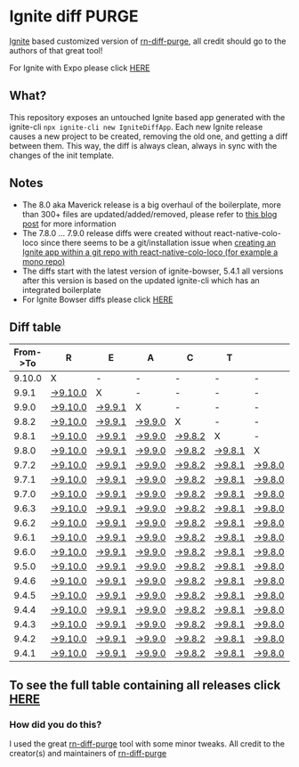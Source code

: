 # Ignite diff PURGE

[Ignite](https://github.com/infinitered/ignite) based customized version of [rn-diff-purge](https://github.com/react-native-community/rn-diff-purge/), all credit should go to the authors of that great tool!

For Ignite with Expo please click [HERE](https://github.com/nirre7/ignite-expo-diff-purge)

## What?

This repository exposes an untouched Ignite based app generated with the ignite-cli
`npx ignite-cli new IgniteDiffApp`. Each new Ignite release causes a new project to be created, removing the old one, and getting a diff between them. This way, the diff is always clean, always in sync with the changes of the init template.

## Notes
- The 8.0 aka Maverick release is a big overhaul of the boilerplate, more than 300+ files are updated/added/removed, please refer to [this blog post](https://shift.infinite.red/announcing-ignite-8-0-maverick-fbbdafbb738e) for more information
- The 7.8.0 ... 7.9.0 release diffs were created without react-native-colo-loco since there seems to be a git/installation issue when [creating an Ignite app within a git repo with react-native-colo-loco (for example a mono repo)](https://github.com/infinitered/ignite/issues/1845)
- The diffs start with the latest version of ignite-bowser, 5.4.1 all versions after this version is based on the updated ignite-cli which has an integrated boilerplate
- For Ignite Bowser diffs please click [HERE](https://github.com/nirre7/ignite-bowser-diff-purge)

## Diff table

| From->To | R                                                                                             | E                                                                                           | A                                                                                           | C                                                                                           | T                                                                                           |                                                                                             | N                                                                                           | A                                                                                           | T                                                                                           | I                                                                                           | V                                                                                           | E                                                                                           |                                                                                             |                                                                                             |                                                                                             |                                                                                             |                                                                                             |                                                                                             |                                                                                             |     |
| -------- | --------------------------------------------------------------------------------------------- | ------------------------------------------------------------------------------------------- | ------------------------------------------------------------------------------------------- | ------------------------------------------------------------------------------------------- | ------------------------------------------------------------------------------------------- | ------------------------------------------------------------------------------------------- | ------------------------------------------------------------------------------------------- | ------------------------------------------------------------------------------------------- | ------------------------------------------------------------------------------------------- | ------------------------------------------------------------------------------------------- | ------------------------------------------------------------------------------------------- | ------------------------------------------------------------------------------------------- | ------------------------------------------------------------------------------------------- | ------------------------------------------------------------------------------------------- | ------------------------------------------------------------------------------------------- | ------------------------------------------------------------------------------------------- | ------------------------------------------------------------------------------------------- | ------------------------------------------------------------------------------------------- | ------------------------------------------------------------------------------------------- | --- |
| 9.10.0   | X                                                                                             | -                                                                                           | -                                                                                           | -                                                                                           | -                                                                                           | -                                                                                           | -                                                                                           | -                                                                                           | -                                                                                           | -                                                                                           | -                                                                                           | -                                                                                           | -                                                                                           | -                                                                                           | -                                                                                           | -                                                                                           | -                                                                                           | -                                                                                           | -                                                                                           | -   |
| 9.9.1    | [->9.10.0](https://github.com/nirre7/ignite-diff-purge/compare/release/9.9.1..release/9.10.0) | X                                                                                           | -                                                                                           | -                                                                                           | -                                                                                           | -                                                                                           | -                                                                                           | -                                                                                           | -                                                                                           | -                                                                                           | -                                                                                           | -                                                                                           | -                                                                                           | -                                                                                           | -                                                                                           | -                                                                                           | -                                                                                           | -                                                                                           | -                                                                                           | -   |
| 9.9.0    | [->9.10.0](https://github.com/nirre7/ignite-diff-purge/compare/release/9.9.0..release/9.10.0) | [->9.9.1](https://github.com/nirre7/ignite-diff-purge/compare/release/9.9.0..release/9.9.1) | X                                                                                           | -                                                                                           | -                                                                                           | -                                                                                           | -                                                                                           | -                                                                                           | -                                                                                           | -                                                                                           | -                                                                                           | -                                                                                           | -                                                                                           | -                                                                                           | -                                                                                           | -                                                                                           | -                                                                                           | -                                                                                           | -                                                                                           | -   |
| 9.8.2    | [->9.10.0](https://github.com/nirre7/ignite-diff-purge/compare/release/9.8.2..release/9.10.0) | [->9.9.1](https://github.com/nirre7/ignite-diff-purge/compare/release/9.8.2..release/9.9.1) | [->9.9.0](https://github.com/nirre7/ignite-diff-purge/compare/release/9.8.2..release/9.9.0) | X                                                                                           | -                                                                                           | -                                                                                           | -                                                                                           | -                                                                                           | -                                                                                           | -                                                                                           | -                                                                                           | -                                                                                           | -                                                                                           | -                                                                                           | -                                                                                           | -                                                                                           | -                                                                                           | -                                                                                           | -                                                                                           | -   |
| 9.8.1    | [->9.10.0](https://github.com/nirre7/ignite-diff-purge/compare/release/9.8.1..release/9.10.0) | [->9.9.1](https://github.com/nirre7/ignite-diff-purge/compare/release/9.8.1..release/9.9.1) | [->9.9.0](https://github.com/nirre7/ignite-diff-purge/compare/release/9.8.1..release/9.9.0) | [->9.8.2](https://github.com/nirre7/ignite-diff-purge/compare/release/9.8.1..release/9.8.2) | X                                                                                           | -                                                                                           | -                                                                                           | -                                                                                           | -                                                                                           | -                                                                                           | -                                                                                           | -                                                                                           | -                                                                                           | -                                                                                           | -                                                                                           | -                                                                                           | -                                                                                           | -                                                                                           | -                                                                                           | -   |
| 9.8.0    | [->9.10.0](https://github.com/nirre7/ignite-diff-purge/compare/release/9.8.0..release/9.10.0) | [->9.9.1](https://github.com/nirre7/ignite-diff-purge/compare/release/9.8.0..release/9.9.1) | [->9.9.0](https://github.com/nirre7/ignite-diff-purge/compare/release/9.8.0..release/9.9.0) | [->9.8.2](https://github.com/nirre7/ignite-diff-purge/compare/release/9.8.0..release/9.8.2) | [->9.8.1](https://github.com/nirre7/ignite-diff-purge/compare/release/9.8.0..release/9.8.1) | X                                                                                           | -                                                                                           | -                                                                                           | -                                                                                           | -                                                                                           | -                                                                                           | -                                                                                           | -                                                                                           | -                                                                                           | -                                                                                           | -                                                                                           | -                                                                                           | -                                                                                           | -                                                                                           | -   |
| 9.7.2    | [->9.10.0](https://github.com/nirre7/ignite-diff-purge/compare/release/9.7.2..release/9.10.0) | [->9.9.1](https://github.com/nirre7/ignite-diff-purge/compare/release/9.7.2..release/9.9.1) | [->9.9.0](https://github.com/nirre7/ignite-diff-purge/compare/release/9.7.2..release/9.9.0) | [->9.8.2](https://github.com/nirre7/ignite-diff-purge/compare/release/9.7.2..release/9.8.2) | [->9.8.1](https://github.com/nirre7/ignite-diff-purge/compare/release/9.7.2..release/9.8.1) | [->9.8.0](https://github.com/nirre7/ignite-diff-purge/compare/release/9.7.2..release/9.8.0) | X                                                                                           | -                                                                                           | -                                                                                           | -                                                                                           | -                                                                                           | -                                                                                           | -                                                                                           | -                                                                                           | -                                                                                           | -                                                                                           | -                                                                                           | -                                                                                           | -                                                                                           | -   |
| 9.7.1    | [->9.10.0](https://github.com/nirre7/ignite-diff-purge/compare/release/9.7.1..release/9.10.0) | [->9.9.1](https://github.com/nirre7/ignite-diff-purge/compare/release/9.7.1..release/9.9.1) | [->9.9.0](https://github.com/nirre7/ignite-diff-purge/compare/release/9.7.1..release/9.9.0) | [->9.8.2](https://github.com/nirre7/ignite-diff-purge/compare/release/9.7.1..release/9.8.2) | [->9.8.1](https://github.com/nirre7/ignite-diff-purge/compare/release/9.7.1..release/9.8.1) | [->9.8.0](https://github.com/nirre7/ignite-diff-purge/compare/release/9.7.1..release/9.8.0) | [->9.7.2](https://github.com/nirre7/ignite-diff-purge/compare/release/9.7.1..release/9.7.2) | X                                                                                           | -                                                                                           | -                                                                                           | -                                                                                           | -                                                                                           | -                                                                                           | -                                                                                           | -                                                                                           | -                                                                                           | -                                                                                           | -                                                                                           | -                                                                                           | -   |
| 9.7.0    | [->9.10.0](https://github.com/nirre7/ignite-diff-purge/compare/release/9.7.0..release/9.10.0) | [->9.9.1](https://github.com/nirre7/ignite-diff-purge/compare/release/9.7.0..release/9.9.1) | [->9.9.0](https://github.com/nirre7/ignite-diff-purge/compare/release/9.7.0..release/9.9.0) | [->9.8.2](https://github.com/nirre7/ignite-diff-purge/compare/release/9.7.0..release/9.8.2) | [->9.8.1](https://github.com/nirre7/ignite-diff-purge/compare/release/9.7.0..release/9.8.1) | [->9.8.0](https://github.com/nirre7/ignite-diff-purge/compare/release/9.7.0..release/9.8.0) | [->9.7.2](https://github.com/nirre7/ignite-diff-purge/compare/release/9.7.0..release/9.7.2) | [->9.7.1](https://github.com/nirre7/ignite-diff-purge/compare/release/9.7.0..release/9.7.1) | X                                                                                           | -                                                                                           | -                                                                                           | -                                                                                           | -                                                                                           | -                                                                                           | -                                                                                           | -                                                                                           | -                                                                                           | -                                                                                           | -                                                                                           | -   |
| 9.6.3    | [->9.10.0](https://github.com/nirre7/ignite-diff-purge/compare/release/9.6.3..release/9.10.0) | [->9.9.1](https://github.com/nirre7/ignite-diff-purge/compare/release/9.6.3..release/9.9.1) | [->9.9.0](https://github.com/nirre7/ignite-diff-purge/compare/release/9.6.3..release/9.9.0) | [->9.8.2](https://github.com/nirre7/ignite-diff-purge/compare/release/9.6.3..release/9.8.2) | [->9.8.1](https://github.com/nirre7/ignite-diff-purge/compare/release/9.6.3..release/9.8.1) | [->9.8.0](https://github.com/nirre7/ignite-diff-purge/compare/release/9.6.3..release/9.8.0) | [->9.7.2](https://github.com/nirre7/ignite-diff-purge/compare/release/9.6.3..release/9.7.2) | [->9.7.1](https://github.com/nirre7/ignite-diff-purge/compare/release/9.6.3..release/9.7.1) | [->9.7.0](https://github.com/nirre7/ignite-diff-purge/compare/release/9.6.3..release/9.7.0) | X                                                                                           | -                                                                                           | -                                                                                           | -                                                                                           | -                                                                                           | -                                                                                           | -                                                                                           | -                                                                                           | -                                                                                           | -                                                                                           | -   |
| 9.6.2    | [->9.10.0](https://github.com/nirre7/ignite-diff-purge/compare/release/9.6.2..release/9.10.0) | [->9.9.1](https://github.com/nirre7/ignite-diff-purge/compare/release/9.6.2..release/9.9.1) | [->9.9.0](https://github.com/nirre7/ignite-diff-purge/compare/release/9.6.2..release/9.9.0) | [->9.8.2](https://github.com/nirre7/ignite-diff-purge/compare/release/9.6.2..release/9.8.2) | [->9.8.1](https://github.com/nirre7/ignite-diff-purge/compare/release/9.6.2..release/9.8.1) | [->9.8.0](https://github.com/nirre7/ignite-diff-purge/compare/release/9.6.2..release/9.8.0) | [->9.7.2](https://github.com/nirre7/ignite-diff-purge/compare/release/9.6.2..release/9.7.2) | [->9.7.1](https://github.com/nirre7/ignite-diff-purge/compare/release/9.6.2..release/9.7.1) | [->9.7.0](https://github.com/nirre7/ignite-diff-purge/compare/release/9.6.2..release/9.7.0) | [->9.6.3](https://github.com/nirre7/ignite-diff-purge/compare/release/9.6.2..release/9.6.3) | X                                                                                           | -                                                                                           | -                                                                                           | -                                                                                           | -                                                                                           | -                                                                                           | -                                                                                           | -                                                                                           | -                                                                                           | -   |
| 9.6.1    | [->9.10.0](https://github.com/nirre7/ignite-diff-purge/compare/release/9.6.1..release/9.10.0) | [->9.9.1](https://github.com/nirre7/ignite-diff-purge/compare/release/9.6.1..release/9.9.1) | [->9.9.0](https://github.com/nirre7/ignite-diff-purge/compare/release/9.6.1..release/9.9.0) | [->9.8.2](https://github.com/nirre7/ignite-diff-purge/compare/release/9.6.1..release/9.8.2) | [->9.8.1](https://github.com/nirre7/ignite-diff-purge/compare/release/9.6.1..release/9.8.1) | [->9.8.0](https://github.com/nirre7/ignite-diff-purge/compare/release/9.6.1..release/9.8.0) | [->9.7.2](https://github.com/nirre7/ignite-diff-purge/compare/release/9.6.1..release/9.7.2) | [->9.7.1](https://github.com/nirre7/ignite-diff-purge/compare/release/9.6.1..release/9.7.1) | [->9.7.0](https://github.com/nirre7/ignite-diff-purge/compare/release/9.6.1..release/9.7.0) | [->9.6.3](https://github.com/nirre7/ignite-diff-purge/compare/release/9.6.1..release/9.6.3) | [->9.6.2](https://github.com/nirre7/ignite-diff-purge/compare/release/9.6.1..release/9.6.2) | X                                                                                           | -                                                                                           | -                                                                                           | -                                                                                           | -                                                                                           | -                                                                                           | -                                                                                           | -                                                                                           | -   |
| 9.6.0    | [->9.10.0](https://github.com/nirre7/ignite-diff-purge/compare/release/9.6.0..release/9.10.0) | [->9.9.1](https://github.com/nirre7/ignite-diff-purge/compare/release/9.6.0..release/9.9.1) | [->9.9.0](https://github.com/nirre7/ignite-diff-purge/compare/release/9.6.0..release/9.9.0) | [->9.8.2](https://github.com/nirre7/ignite-diff-purge/compare/release/9.6.0..release/9.8.2) | [->9.8.1](https://github.com/nirre7/ignite-diff-purge/compare/release/9.6.0..release/9.8.1) | [->9.8.0](https://github.com/nirre7/ignite-diff-purge/compare/release/9.6.0..release/9.8.0) | [->9.7.2](https://github.com/nirre7/ignite-diff-purge/compare/release/9.6.0..release/9.7.2) | [->9.7.1](https://github.com/nirre7/ignite-diff-purge/compare/release/9.6.0..release/9.7.1) | [->9.7.0](https://github.com/nirre7/ignite-diff-purge/compare/release/9.6.0..release/9.7.0) | [->9.6.3](https://github.com/nirre7/ignite-diff-purge/compare/release/9.6.0..release/9.6.3) | [->9.6.2](https://github.com/nirre7/ignite-diff-purge/compare/release/9.6.0..release/9.6.2) | [->9.6.1](https://github.com/nirre7/ignite-diff-purge/compare/release/9.6.0..release/9.6.1) | X                                                                                           | -                                                                                           | -                                                                                           | -                                                                                           | -                                                                                           | -                                                                                           | -                                                                                           | -   |
| 9.5.0    | [->9.10.0](https://github.com/nirre7/ignite-diff-purge/compare/release/9.5.0..release/9.10.0) | [->9.9.1](https://github.com/nirre7/ignite-diff-purge/compare/release/9.5.0..release/9.9.1) | [->9.9.0](https://github.com/nirre7/ignite-diff-purge/compare/release/9.5.0..release/9.9.0) | [->9.8.2](https://github.com/nirre7/ignite-diff-purge/compare/release/9.5.0..release/9.8.2) | [->9.8.1](https://github.com/nirre7/ignite-diff-purge/compare/release/9.5.0..release/9.8.1) | [->9.8.0](https://github.com/nirre7/ignite-diff-purge/compare/release/9.5.0..release/9.8.0) | [->9.7.2](https://github.com/nirre7/ignite-diff-purge/compare/release/9.5.0..release/9.7.2) | [->9.7.1](https://github.com/nirre7/ignite-diff-purge/compare/release/9.5.0..release/9.7.1) | [->9.7.0](https://github.com/nirre7/ignite-diff-purge/compare/release/9.5.0..release/9.7.0) | [->9.6.3](https://github.com/nirre7/ignite-diff-purge/compare/release/9.5.0..release/9.6.3) | [->9.6.2](https://github.com/nirre7/ignite-diff-purge/compare/release/9.5.0..release/9.6.2) | [->9.6.1](https://github.com/nirre7/ignite-diff-purge/compare/release/9.5.0..release/9.6.1) | [->9.6.0](https://github.com/nirre7/ignite-diff-purge/compare/release/9.5.0..release/9.6.0) | X                                                                                           | -                                                                                           | -                                                                                           | -                                                                                           | -                                                                                           | -                                                                                           | -   |
| 9.4.6    | [->9.10.0](https://github.com/nirre7/ignite-diff-purge/compare/release/9.4.6..release/9.10.0) | [->9.9.1](https://github.com/nirre7/ignite-diff-purge/compare/release/9.4.6..release/9.9.1) | [->9.9.0](https://github.com/nirre7/ignite-diff-purge/compare/release/9.4.6..release/9.9.0) | [->9.8.2](https://github.com/nirre7/ignite-diff-purge/compare/release/9.4.6..release/9.8.2) | [->9.8.1](https://github.com/nirre7/ignite-diff-purge/compare/release/9.4.6..release/9.8.1) | [->9.8.0](https://github.com/nirre7/ignite-diff-purge/compare/release/9.4.6..release/9.8.0) | [->9.7.2](https://github.com/nirre7/ignite-diff-purge/compare/release/9.4.6..release/9.7.2) | [->9.7.1](https://github.com/nirre7/ignite-diff-purge/compare/release/9.4.6..release/9.7.1) | [->9.7.0](https://github.com/nirre7/ignite-diff-purge/compare/release/9.4.6..release/9.7.0) | [->9.6.3](https://github.com/nirre7/ignite-diff-purge/compare/release/9.4.6..release/9.6.3) | [->9.6.2](https://github.com/nirre7/ignite-diff-purge/compare/release/9.4.6..release/9.6.2) | [->9.6.1](https://github.com/nirre7/ignite-diff-purge/compare/release/9.4.6..release/9.6.1) | [->9.6.0](https://github.com/nirre7/ignite-diff-purge/compare/release/9.4.6..release/9.6.0) | [->9.5.0](https://github.com/nirre7/ignite-diff-purge/compare/release/9.4.6..release/9.5.0) | X                                                                                           | -                                                                                           | -                                                                                           | -                                                                                           | -                                                                                           | -   |
| 9.4.5    | [->9.10.0](https://github.com/nirre7/ignite-diff-purge/compare/release/9.4.5..release/9.10.0) | [->9.9.1](https://github.com/nirre7/ignite-diff-purge/compare/release/9.4.5..release/9.9.1) | [->9.9.0](https://github.com/nirre7/ignite-diff-purge/compare/release/9.4.5..release/9.9.0) | [->9.8.2](https://github.com/nirre7/ignite-diff-purge/compare/release/9.4.5..release/9.8.2) | [->9.8.1](https://github.com/nirre7/ignite-diff-purge/compare/release/9.4.5..release/9.8.1) | [->9.8.0](https://github.com/nirre7/ignite-diff-purge/compare/release/9.4.5..release/9.8.0) | [->9.7.2](https://github.com/nirre7/ignite-diff-purge/compare/release/9.4.5..release/9.7.2) | [->9.7.1](https://github.com/nirre7/ignite-diff-purge/compare/release/9.4.5..release/9.7.1) | [->9.7.0](https://github.com/nirre7/ignite-diff-purge/compare/release/9.4.5..release/9.7.0) | [->9.6.3](https://github.com/nirre7/ignite-diff-purge/compare/release/9.4.5..release/9.6.3) | [->9.6.2](https://github.com/nirre7/ignite-diff-purge/compare/release/9.4.5..release/9.6.2) | [->9.6.1](https://github.com/nirre7/ignite-diff-purge/compare/release/9.4.5..release/9.6.1) | [->9.6.0](https://github.com/nirre7/ignite-diff-purge/compare/release/9.4.5..release/9.6.0) | [->9.5.0](https://github.com/nirre7/ignite-diff-purge/compare/release/9.4.5..release/9.5.0) | [->9.4.6](https://github.com/nirre7/ignite-diff-purge/compare/release/9.4.5..release/9.4.6) | X                                                                                           | -                                                                                           | -                                                                                           | -                                                                                           | -   |
| 9.4.4    | [->9.10.0](https://github.com/nirre7/ignite-diff-purge/compare/release/9.4.4..release/9.10.0) | [->9.9.1](https://github.com/nirre7/ignite-diff-purge/compare/release/9.4.4..release/9.9.1) | [->9.9.0](https://github.com/nirre7/ignite-diff-purge/compare/release/9.4.4..release/9.9.0) | [->9.8.2](https://github.com/nirre7/ignite-diff-purge/compare/release/9.4.4..release/9.8.2) | [->9.8.1](https://github.com/nirre7/ignite-diff-purge/compare/release/9.4.4..release/9.8.1) | [->9.8.0](https://github.com/nirre7/ignite-diff-purge/compare/release/9.4.4..release/9.8.0) | [->9.7.2](https://github.com/nirre7/ignite-diff-purge/compare/release/9.4.4..release/9.7.2) | [->9.7.1](https://github.com/nirre7/ignite-diff-purge/compare/release/9.4.4..release/9.7.1) | [->9.7.0](https://github.com/nirre7/ignite-diff-purge/compare/release/9.4.4..release/9.7.0) | [->9.6.3](https://github.com/nirre7/ignite-diff-purge/compare/release/9.4.4..release/9.6.3) | [->9.6.2](https://github.com/nirre7/ignite-diff-purge/compare/release/9.4.4..release/9.6.2) | [->9.6.1](https://github.com/nirre7/ignite-diff-purge/compare/release/9.4.4..release/9.6.1) | [->9.6.0](https://github.com/nirre7/ignite-diff-purge/compare/release/9.4.4..release/9.6.0) | [->9.5.0](https://github.com/nirre7/ignite-diff-purge/compare/release/9.4.4..release/9.5.0) | [->9.4.6](https://github.com/nirre7/ignite-diff-purge/compare/release/9.4.4..release/9.4.6) | [->9.4.5](https://github.com/nirre7/ignite-diff-purge/compare/release/9.4.4..release/9.4.5) | X                                                                                           | -                                                                                           | -                                                                                           | -   |
| 9.4.3    | [->9.10.0](https://github.com/nirre7/ignite-diff-purge/compare/release/9.4.3..release/9.10.0) | [->9.9.1](https://github.com/nirre7/ignite-diff-purge/compare/release/9.4.3..release/9.9.1) | [->9.9.0](https://github.com/nirre7/ignite-diff-purge/compare/release/9.4.3..release/9.9.0) | [->9.8.2](https://github.com/nirre7/ignite-diff-purge/compare/release/9.4.3..release/9.8.2) | [->9.8.1](https://github.com/nirre7/ignite-diff-purge/compare/release/9.4.3..release/9.8.1) | [->9.8.0](https://github.com/nirre7/ignite-diff-purge/compare/release/9.4.3..release/9.8.0) | [->9.7.2](https://github.com/nirre7/ignite-diff-purge/compare/release/9.4.3..release/9.7.2) | [->9.7.1](https://github.com/nirre7/ignite-diff-purge/compare/release/9.4.3..release/9.7.1) | [->9.7.0](https://github.com/nirre7/ignite-diff-purge/compare/release/9.4.3..release/9.7.0) | [->9.6.3](https://github.com/nirre7/ignite-diff-purge/compare/release/9.4.3..release/9.6.3) | [->9.6.2](https://github.com/nirre7/ignite-diff-purge/compare/release/9.4.3..release/9.6.2) | [->9.6.1](https://github.com/nirre7/ignite-diff-purge/compare/release/9.4.3..release/9.6.1) | [->9.6.0](https://github.com/nirre7/ignite-diff-purge/compare/release/9.4.3..release/9.6.0) | [->9.5.0](https://github.com/nirre7/ignite-diff-purge/compare/release/9.4.3..release/9.5.0) | [->9.4.6](https://github.com/nirre7/ignite-diff-purge/compare/release/9.4.3..release/9.4.6) | [->9.4.5](https://github.com/nirre7/ignite-diff-purge/compare/release/9.4.3..release/9.4.5) | [->9.4.4](https://github.com/nirre7/ignite-diff-purge/compare/release/9.4.3..release/9.4.4) | X                                                                                           | -                                                                                           | -   |
| 9.4.2    | [->9.10.0](https://github.com/nirre7/ignite-diff-purge/compare/release/9.4.2..release/9.10.0) | [->9.9.1](https://github.com/nirre7/ignite-diff-purge/compare/release/9.4.2..release/9.9.1) | [->9.9.0](https://github.com/nirre7/ignite-diff-purge/compare/release/9.4.2..release/9.9.0) | [->9.8.2](https://github.com/nirre7/ignite-diff-purge/compare/release/9.4.2..release/9.8.2) | [->9.8.1](https://github.com/nirre7/ignite-diff-purge/compare/release/9.4.2..release/9.8.1) | [->9.8.0](https://github.com/nirre7/ignite-diff-purge/compare/release/9.4.2..release/9.8.0) | [->9.7.2](https://github.com/nirre7/ignite-diff-purge/compare/release/9.4.2..release/9.7.2) | [->9.7.1](https://github.com/nirre7/ignite-diff-purge/compare/release/9.4.2..release/9.7.1) | [->9.7.0](https://github.com/nirre7/ignite-diff-purge/compare/release/9.4.2..release/9.7.0) | [->9.6.3](https://github.com/nirre7/ignite-diff-purge/compare/release/9.4.2..release/9.6.3) | [->9.6.2](https://github.com/nirre7/ignite-diff-purge/compare/release/9.4.2..release/9.6.2) | [->9.6.1](https://github.com/nirre7/ignite-diff-purge/compare/release/9.4.2..release/9.6.1) | [->9.6.0](https://github.com/nirre7/ignite-diff-purge/compare/release/9.4.2..release/9.6.0) | [->9.5.0](https://github.com/nirre7/ignite-diff-purge/compare/release/9.4.2..release/9.5.0) | [->9.4.6](https://github.com/nirre7/ignite-diff-purge/compare/release/9.4.2..release/9.4.6) | [->9.4.5](https://github.com/nirre7/ignite-diff-purge/compare/release/9.4.2..release/9.4.5) | [->9.4.4](https://github.com/nirre7/ignite-diff-purge/compare/release/9.4.2..release/9.4.4) | [->9.4.3](https://github.com/nirre7/ignite-diff-purge/compare/release/9.4.2..release/9.4.3) | X                                                                                           | -   |
| 9.4.1    | [->9.10.0](https://github.com/nirre7/ignite-diff-purge/compare/release/9.4.1..release/9.10.0) | [->9.9.1](https://github.com/nirre7/ignite-diff-purge/compare/release/9.4.1..release/9.9.1) | [->9.9.0](https://github.com/nirre7/ignite-diff-purge/compare/release/9.4.1..release/9.9.0) | [->9.8.2](https://github.com/nirre7/ignite-diff-purge/compare/release/9.4.1..release/9.8.2) | [->9.8.1](https://github.com/nirre7/ignite-diff-purge/compare/release/9.4.1..release/9.8.1) | [->9.8.0](https://github.com/nirre7/ignite-diff-purge/compare/release/9.4.1..release/9.8.0) | [->9.7.2](https://github.com/nirre7/ignite-diff-purge/compare/release/9.4.1..release/9.7.2) | [->9.7.1](https://github.com/nirre7/ignite-diff-purge/compare/release/9.4.1..release/9.7.1) | [->9.7.0](https://github.com/nirre7/ignite-diff-purge/compare/release/9.4.1..release/9.7.0) | [->9.6.3](https://github.com/nirre7/ignite-diff-purge/compare/release/9.4.1..release/9.6.3) | [->9.6.2](https://github.com/nirre7/ignite-diff-purge/compare/release/9.4.1..release/9.6.2) | [->9.6.1](https://github.com/nirre7/ignite-diff-purge/compare/release/9.4.1..release/9.6.1) | [->9.6.0](https://github.com/nirre7/ignite-diff-purge/compare/release/9.4.1..release/9.6.0) | [->9.5.0](https://github.com/nirre7/ignite-diff-purge/compare/release/9.4.1..release/9.5.0) | [->9.4.6](https://github.com/nirre7/ignite-diff-purge/compare/release/9.4.1..release/9.4.6) | [->9.4.5](https://github.com/nirre7/ignite-diff-purge/compare/release/9.4.1..release/9.4.5) | [->9.4.4](https://github.com/nirre7/ignite-diff-purge/compare/release/9.4.1..release/9.4.4) | [->9.4.3](https://github.com/nirre7/ignite-diff-purge/compare/release/9.4.1..release/9.4.3) | [->9.4.2](https://github.com/nirre7/ignite-diff-purge/compare/release/9.4.1..release/9.4.2) | X   |

## To see the full table containing all releases click [HERE](https://nirre7.github.io/ignite-diff-purge/)

### How did you do this?

I used the great [rn-diff-purge](https://github.com/react-native-community/rn-diff-purge/) tool with some minor tweaks.
All credit to the creator(s) and maintainers of [rn-diff-purge](https://github.com/react-native-community/rn-diff-purge/)

